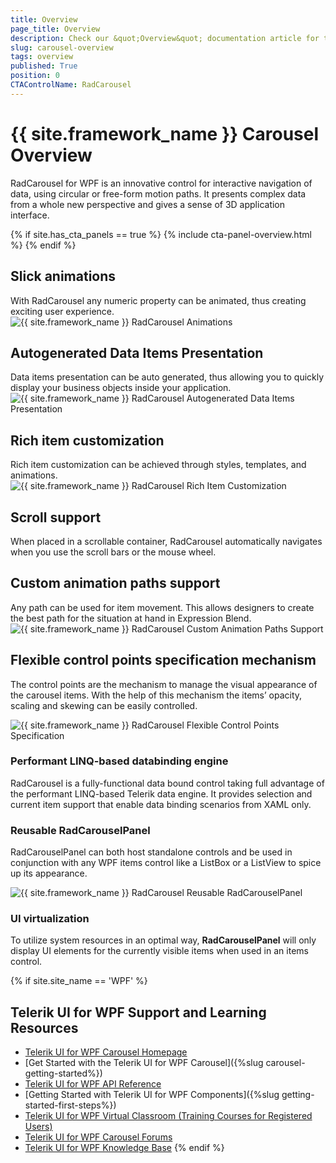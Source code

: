 ```yaml
---
title: Overview
page_title: Overview
description: Check our &quot;Overview&quot; documentation article for the RadCarousel {{ site.framework_name }} control.
slug: carousel-overview
tags: overview
published: True
position: 0
CTAControlName: RadCarousel
---
```


# {{ site.framework_name }} Carousel Overview

RadCarousel for WPF is an innovative control for interactive navigation of data, using circular or free-form motion paths. It presents complex data from a whole new perspective and gives a sense of 3D application interface.

{% if site.has_cta_panels == true %}
{% include cta-panel-overview.html %}
{% endif %}

## Slick animations 

With RadCarousel any numeric property can be animated, thus creating exciting user experience.
 ![{{ site.framework_name }} RadCarousel Animations](images/carousel_animations.png)

## Autogenerated Data Items Presentation 

Data items presentation can be auto generated, thus allowing you to quickly display your business objects inside your application.
 ![{{ site.framework_name }} RadCarousel Autogenerated Data Items Presentation](images/carousel_auto_generate.png)

## Rich item customization 

Rich item customization can be achieved through styles, templates, and animations.      
 ![{{ site.framework_name }} RadCarousel Rich Item Customization ](images/carousel_customization.png)

## Scroll support 

When placed in a scrollable container, RadCarousel automatically navigates when you use the scroll bars or the mouse wheel.

## Custom animation paths support 

Any path can be used for item movement. This allows designers to create the best path for the situation at hand in Expression Blend.         
 ![{{ site.framework_name }} RadCarousel Custom Animation Paths Support ](images/Carousel_CustomItemPath.gif)

## Flexible control points specification mechanism 

The control points are the mechanism to manage the visual appearance of the carousel items. With the help of this mechanism the items’ opacity, scaling and skewing can be easily controlled.    

 ![{{ site.framework_name }} RadCarousel Flexible Control Points Specification](images/Carousel_FlexibleControlPointsSpecif.gif)

### Performant LINQ-based databinding engine 



RadCarousel is a fully-functional data bound control taking full advantage of the performant LINQ-based Telerik data engine. It provides selection and current item support that enable data binding scenarios from XAML only.

### Reusable RadCarouselPanel 

RadCarouselPanel can both host standalone controls and be used in conjunction with any WPF items control like a ListBox or a ListView to spice up its appearance.

 ![{{ site.framework_name }} RadCarousel Reusable RadCarouselPanel](images/RadCarouselPanel_visiblePat.gif)


### UI virtualization 

To utilize system resources in an optimal way,  __RadCarouselPanel__ will only display UI elements for the currently visible items when used in an items control. 

{% if site.site_name == 'WPF' %}
## Telerik UI for WPF Support and Learning Resources

* [Telerik UI for WPF Carousel Homepage](https://www.telerik.com/products/wpf/carousel.aspx)
* [Get Started with the Telerik UI for WPF Carousel]({%slug carousel-getting-started%})
* [Telerik UI for WPF API Reference](https://docs.telerik.com/devtools/wpf/api/)
* [Getting Started with Telerik UI for WPF Components]({%slug getting-started-first-steps%})
* [Telerik UI for WPF Virtual Classroom (Training Courses for Registered Users)](https://learn.telerik.com/learn/course/external/view/elearning/16/telerik-ui-for-wpf) 
* [Telerik UI for WPF Carousel Forums](https://www.telerik.com/forums/wpf)
* [Telerik UI for WPF Knowledge Base](https://docs.telerik.com/devtools/wpf/knowledge-base)
{% endif %}

